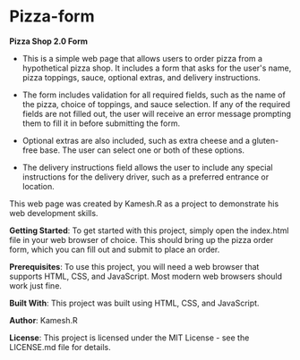 # Pizza-form

**Pizza Shop 2.0 Form**

  - This is a simple web page that allows users to order pizza from a hypothetical pizza shop. It includes a form that asks for the user's name, pizza toppings, sauce, optional extras, and delivery instructions.

  - The form includes validation for all required fields, such as the name of the pizza, choice of toppings, and sauce selection. If any of the required fields are not filled out, the user will receive an error message prompting them to fill it in before submitting the form.

  - Optional extras are also included, such as extra cheese and a gluten-free base. The user can select one or both of these options.

  - The delivery instructions field allows the user to include any special instructions for the delivery driver, such as a preferred entrance or location.

This web page was created by Kamesh.R as a project to demonstrate his web development skills.

**Getting Started**: 
To get started with this project, simply open the index.html file in your web browser of choice. This should bring up the pizza order form, which you can fill out and submit to place an order.

**Prerequisites**:
To use this project, you will need a web browser that supports HTML, CSS, and JavaScript. Most modern web browsers should work just fine.

**Built With**:
This project was built using HTML, CSS, and JavaScript.

**Author**: 
Kamesh.R

**License**: 
This project is licensed under the MIT License - see the LICENSE.md file for details.

